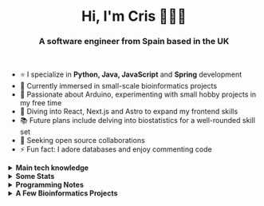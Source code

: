 <h1 align="center">Hi, I'm Cris 👋👩‍💻</h1>
<h3 align="center">A software engineer from Spain based in the UK</h3>

<br />

- ⭐ I specialize in <strong>Python, Java, JavaScript</strong> and <strong>Spring</strong> development 
- 🧬 Currently immersed in small-scale bioinformatics projects 
- 🤖 Passionate about Arduino, experimenting with small hobby projects in my free time 
- 🌱 Diving into React, Next.js and Astro to expand my frontend skills 
- 📚 Future plans include delving into biostatistics for a well-rounded skill set 
- 🤝 Seeking open source collaborations 
- ⚡ Fun fact: I adore databases and enjoy commenting code

<details>
<summary><strong>Main tech knowledge</strong></summary>
<ul>
  <li>
    <p>
      <p><strong>Languages</strong></p>
      <img alt="python" src="https://img.shields.io/badge/python-3670A0?style=flat-square&logo=python&logoColor=white" />
      <img alt="r" src="https://img.shields.io/badge/r-%23276DC3.svg?style=flat-square&logo=r&logoColor=white" />
      <img alt="java" src="https://img.shields.io/badge/-Java-EC2023?style=flat-square&logo=openjdk&logoColor=white" />
      <img alt="kotlin" src="https://img.shields.io/badge/kotlin-%237F52FF.svg?style=flat-square&logo=kotlin&logoColor=white" />
      <img alt="html5" src="https://img.shields.io/badge/-HTML5-E34F26?style=flat-square&logo=html5&logoColor=white" />
      <img alt="css3" src="https://img.shields.io/badge/-CSS3-1572B6?style=flat-square&logo=css3&logoColor=white" />
      <img alt="javascript" src="https://img.shields.io/badge/-JavaScript-F7DF1E?style=flat-square&logo=javascript&logoColor=black" />
    </p>
  </li>
  <li>
    <p>
      <p><strong>Libraries, Frameworks and Platforms</strong></p>
      <img alt="Matplotlib" src="https://img.shields.io/badge/Matplotlib-%237F52FF.svg?style=flat-square&logo=Matplotlib&logoColor=white" />
      <img alt="NumPy" src="https://img.shields.io/badge/numpy-%23013243.svg?style=flat-square&logo=numpy&logoColor=white" />
      <img alt="Pandas" src="https://img.shields.io/badge/pandas-%23150458.svg?style=flat-square&logo=pandas&logoColor=white" />
      <img alt="Plotly" src="https://img.shields.io/badge/Plotly-%233F4F75.svg?style=flat-square&logo=plotly&logoColor=white" />
      <img alt="scikit-learn" src="https://img.shields.io/badge/scikit--learn-%23F7931E.svg?style=flat-square&logo=scikit-learn&logoColor=white" />
      <img alt="Scipy" src="https://img.shields.io/badge/SciPy-%230C55A5.svg?style=flat-square&logo=scipy&logoColor=%white" />
      <img alt="Keras" src="https://img.shields.io/badge/Keras-D00000?style=flat-square&logo=keras&logoColor=white"/>
      <img alt="TensorFlow" src="https://img.shields.io/badge/TensorFlow-%23FF6F00.svg?style=flat-square&logo=TensorFlow&logoColor=white" />
      <img alt="PyTorch" src="https://img.shields.io/badge/PyTorch-%23EE4C2C.svg?style=flat-square&logo=PyTorch&logoColor=white" />
      <img alt="springboot" src="https://img.shields.io/badge/-Spring Boot-6DB33F?style=flat-square&logo=springboot&logoColor=white" />
      <img alt="react" src="https://img.shields.io/badge/React-097FA5?style=flat-square&logo=react&logoColor=white" />
      <img alt="Next JS" src="https://img.shields.io/badge/Next-black?style=flat-square&logo=next.js&logoColor=white" />
      <img alt="jquery" src="https://img.shields.io/badge/jQuery-0769AD?style=flat-square&logo=jquery&logoColor=white" />
      <img alt="Astro" src="https://img.shields.io/badge/astro-%232C2052.svg?style=flat-square&logo=astro&logoColor=white" />
      <img alt="TailwindCSS" src="https://img.shields.io/badge/Tailwind CSS-%2338B2AC.svg?style=flat-square&logo=tailwind-css&logoColor=white" />
      <img alt="Bootstrap" src="https://img.shields.io/badge/bootstrap-%238511FA.svg?style=flat-square&logo=bootstrap&logoColor=white" />
      <img alt="Node.js" src="https://img.shields.io/badge/Node.js-339933?style=flat-square&logo=node.js&logoColor=white" />
      <img alt="Express.js" src="https://img.shields.io/badge/express.js-%23404d59.svg?style=flat-square&logo=express&logoColor=white" />
      <img alt="JWT" src="https://img.shields.io/badge/JWT-black?style=flat-square&logo=JSON%20web%20tokens&logoColor=white" />
    </p>
  </li>
  <li>
    <p>
      <p><strong>Databases and ORMs</strong></p>
      <img alt="postgresql" src="https://img.shields.io/badge/-PostgreSQL-4169E1?style=flat-square&logo=postgresql&logoColor=white" />
      <img alt="MicrosoftSQLServer" src="https://img.shields.io/badge/Microsoft%20SQL%20Server-CC2927?style=flat-square&logo=microsoft%20sql%20server&logoColor=white" />
      <img alt="mysql" src="https://img.shields.io/badge/mysql-4479A1.svg?style=flat-square&logo=mysql&logoColor=white" />
      <img alt="SQLite" src="https://img.shields.io/badge/sqlite-%2307405e.svg?style=flat-square&logo=sqlite&logoColor=white" />
      <img alt="mariadb" src="https://img.shields.io/badge/-MariaDB-003545?style=flat-square&logo=mariadb&logoColor=white" />
      <img alt="Firebase" src="https://img.shields.io/badge/firebase-a08021?style=flat-square&logo=firebase&logoColor=white" />
      <img alt="Supabase" src="https://img.shields.io/badge/-Supabase-black?style=flat-square&logo=supabase&logoColor=white&color=3ECF8E" />
      <img alt="MongoDB" src="https://img.shields.io/badge/MongoDB-%234ea94b.svg?style=flat-square&logo=mongodb&logoColor=white" />
      <img alt="hibernate" src="https://img.shields.io/badge/-Hibernate-59666C?style=flat-square&logo=hibernate&logoColor=white" />
    </p>
  </li>
  <li>
    <p>
      <p><strong>Hosting/SaaS</strong></p>
      <img alt="AWS" src="https://img.shields.io/badge/AWS-%23FF9900.svg?style=flat-square&logo=amazon-aws&logoColor=white" />
      <img alt="Azure" src="https://img.shields.io/badge/azure-%230072C6.svg?style=flat-square&logo=microsoftazure&logoColor=white" />
      <img alt="Firebase" src="https://img.shields.io/badge/firebase-%23039BE5.svg?style=flat-square&logo=firebase" />
      <img alt="Vercel" src="https://img.shields.io/badge/vercel-%23000000.svg?style=flat-square&logo=vercel&logoColor=white" />
    </p>
  </li>
  <li>
    <p>
      <p><strong>Testing</strong></p>
      <img alt="junit" src="https://img.shields.io/badge/Junit5-25A162?style=flat-square&logo=junit5&logoColor=white" />
      <img alt="Jest" src="https://img.shields.io/badge/Jest-C21325?style=flat-square&logo=jest&logoColor=white" />
      <img alt="selenium" src="https://img.shields.io/badge/-selenium-%43B02A?style=flat-square&logo=selenium&logoColor=white" />
    </p>
  </li>
  <li>
    <p>
      <p>
        <strong>Version Control and Miscellaneous</strong>
      </p>
      <img alt="git" src="https://img.shields.io/badge/-Git-F05032?style=flat-square&logo=git&logoColor=white" />
      <img alt="github" src="https://img.shields.io/badge/-GitHub-181717?style=flat-square&logo=github&logoColor=white" />
      <img alt="Power Bi" src="https://img.shields.io/badge/power_bi-F2C811?style=flat-square&logo=powerbi&logoColor=black" />
      <img alt="arduino" src="https://img.shields.io/badge/-Arduino-00878F?style=flat-square&logo=arduino&logoColor=white" />
      <img alt="postman" src="https://img.shields.io/badge/-Postman-FF6C37?style=flat-square&logo=postman&logoColor=white" />
      <img alt="Swagger" src="https://img.shields.io/badge/-Swagger-%23Clojure?style=flat-square&logo=swagger&logoColor=white" />
      <img alt="figma" src="https://img.shields.io/badge/Figma-%23F24E1E.svg?style=flat-square&logo=figma&logoColor=white" />
    </p>
  </li>
</ul>
</details>
<details>
<summary><strong>Some Stats</strong></summary>
<div align="center">
  <br />
  <img
    src="https://github-readme-stats.vercel.app/api?username=criscorreas&show_icons=true&bg_color=00000000&title_color=cf4054&icon_color=f0959c&text_color=83344a&border_color=d8c2b5"
    alt="GitHub Statistics CrisCorreaS"
    align="left"
  />
  <img
    src="https://github-readme-stats.vercel.app/api/top-langs/?username=criscorreas&layout=donut&title_color=cf4054&icon_color=f0959c&text_color=83344a&border_color=d8c2b5"
    alt="Top Languages Statistics CrisCorreaS"
  />

  ![GitHub
  Streak](https://github-readme-streak-stats.herokuapp.com?user=criscorreas&theme=shadow-red&date_format=j%20M%5B%20Y%5D&card_width=454)
</div>
</details>
<details>
<summary><strong>Programming Notes</strong></summary>
<div align="center">
  <br />
  <p align="center">
    <a href="https://github.com/CrisCorreaS/apuntes-java">
      <img
        align="center"
        src="https://github-readme-stats.vercel.app/api/pin/?username=criscorreas&repo=apuntes-java"
        alt="Readme Card Apuntes Java"
      />
    </a>
    <a href="https://github.com/CrisCorreaS/apuntes-javascript">
      <img
        align="center"
        src="https://github-readme-stats.vercel.app/api/pin/?username=criscorreas&repo=apuntes-javascript&theme=shadow-red"
        alt="Readme Card Apuntes JavaScript"
      />
    </a>
    <a href="https://github.com/CrisCorreaS/apuntes-sql">
      <img
        align="center"
        src="https://github-readme-stats.vercel.app/api/pin/?username=criscorreas&repo=apuntes-sql"
        alt="Readme Card Apuntes SQL"
      />
    </a>
    <a href="https://github.com/CrisCorreaS/apuntes-html-css-xml">
      <img
        align="center"
        src="https://github-readme-stats.vercel.app/api/pin/?username=criscorreas&repo=apuntes-html-css-xml"
        alt="Readme Card Apuntes HTML, CSS y XML"
      />
    </a>
    <a href="https://github.com/CrisCorreaS/apuntes-git">
      <img
        align="center"
        src="https://github-readme-stats.vercel.app/api/pin/?username=criscorreas&repo=apuntes-git&theme=shadow-red"
        alt="Readme Card Apuntes Git"
      />
    </a>
    <a href="https://github.com/CrisCorreaS/trucos-vscode">
      <img
        align="center"
        src="https://github-readme-stats.vercel.app/api/pin/?username=criscorreas&repo=trucos-vscode&theme=shadow-red"
        alt="Readme Card Trucos VSCode"
      />
    </a>
  </p>
</div>
</details>
<details>
<summary><strong>A Few Bioinformatics Projects</strong></summary>
<div align="center">
  <br />
  <p align="center">
    <a href="https://github.com/CrisCorreaS/Artificial-Intelligence-in-Cancer-Detection-Speaker-Session">
      <img
        align="center"
        src="https://github-readme-stats.vercel.app/api/pin/?username=criscorreas&repo=Artificial-Intelligence-in-Cancer-Detection-Speaker-Session"
        alt="Readme Card Artificial Intelligence in Cancer Detection Speaker Session"
      />
    </a>
    <a href="https://github.com/CrisCorreaS/AD-prediction-classification-models">
      <img
        align="center"
        src="https://github-readme-stats.vercel.app/api/pin/?username=criscorreas&repo=AD-prediction-classification-models"
        alt="Readme Card AD Prediction Classification Models"
      />
    </a>
  </p>
</div>
</details>

